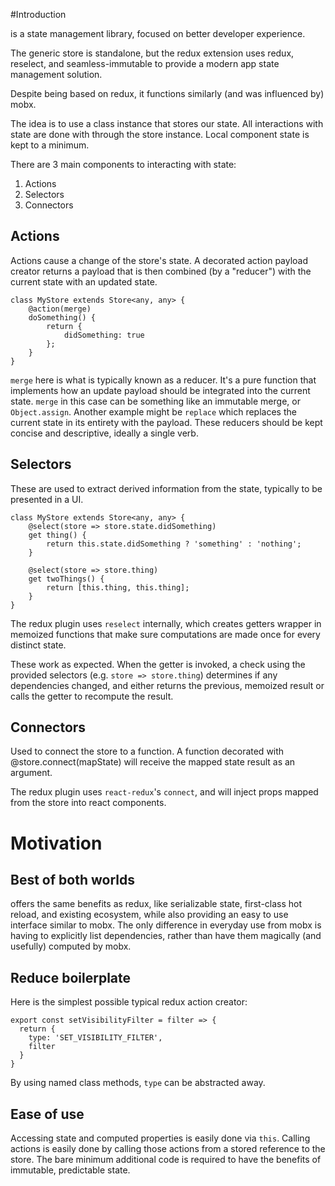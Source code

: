 #Introduction

<Name> is a state management library, focused on better developer experience.

The generic store is standalone, but the redux extension uses redux, reselect, and seamless-immutable to provide a modern app state management solution.

Despite being based on redux, it functions similarly (and was influenced by) mobx. 

The idea is to use a class instance that stores our state. All interactions with state are done with through the store instance. Local component state is kept to a minimum.

There are 3 main components to interacting with state:

1. Actions
2. Selectors
3. Connectors

## Actions 

Actions cause a change of the store's state. A decorated action payload creator returns a payload that is then combined (by a "reducer") with the current state with an updated state.

```
class MyStore extends Store<any, any> {
    @action(merge)
    doSomething() {
        return {
            didSomething: true
        };
    }
}
```

`merge` here is what is typically known as a reducer. It's a pure function that implements how an update payload should be integrated into the current state. `merge` in this case can be something like an immutable merge, or `Object.assign`. Another example might be `replace` which replaces the current state in its entirety with the payload. These reducers should be kept concise and descriptive, ideally a single verb.

## Selectors

These are used to extract derived information from the state, typically to be presented in a UI.

```
class MyStore extends Store<any, any> {
    @select(store => store.state.didSomething)
    get thing() {
        return this.state.didSomething ? 'something' : 'nothing';
    }

    @select(store => store.thing)
    get twoThings() {
        return [this.thing, this.thing];
    }
}
```

The redux plugin uses `reselect` internally, which creates getters wrapper in memoized functions that make sure computations are made once for every distinct state.

These work as expected. When the getter is invoked, a check using the provided selectors (e.g. `store => store.thing`) determines if any dependencies changed, and either returns the previous, memoized result or calls the getter to recompute the result.

## Connectors

Used to connect the store to a function. A function decorated with @store.connect(mapState) will receive the mapped state result as an argument.

The redux plugin uses `react-redux`'s `connect`, and will inject props mapped from the store into react components.

# Motivation

## Best of both worlds

<Name> offers the same benefits as redux, like serializable state, first-class hot reload, and existing ecosystem, while also providing an easy to use interface similar to mobx. The only difference in everyday use from mobx is having to explicitly list dependencies, rather than have them magically (and usefully) computed by mobx.

## Reduce boilerplate

Here is the simplest possible typical redux action creator:

```
export const setVisibilityFilter = filter => {
  return {
    type: 'SET_VISIBILITY_FILTER',
    filter
  }
}
```

By using named class methods, `type` can be abstracted away.

## Ease of use

Accessing state and computed properties is easily done via `this`. Calling actions is easily done by calling those actions from a stored reference to the store. The bare minimum additional code is required to have the benefits of immutable, predictable state.
